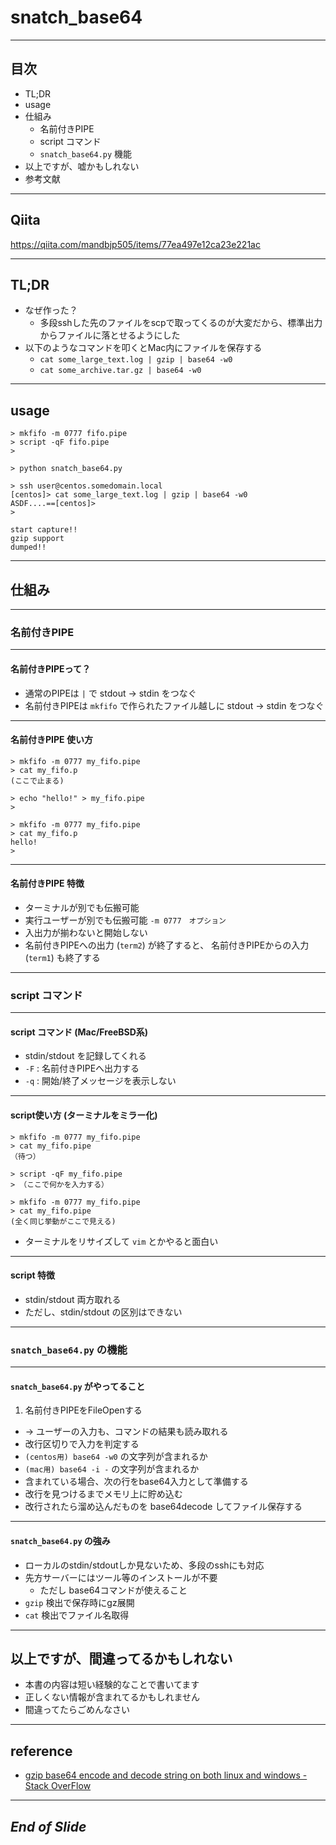 # snatch_base64

---
## 目次

- TL;DR
- usage
- 仕組み
    - 名前付きPIPE
    - script コマンド
    - `snatch_base64.py` 機能
- 以上ですが、嘘かもしれない
- 参考文献

---

## Qiita

https://qiita.com/mandbjp505/items/77ea497e12ca23e221ac

---

## TL;DR
- なぜ作った？
    - 多段sshした先のファイルをscpで取ってくるのが大変だから、標準出力からファイルに落とせるようにした
- 以下のようなコマンドを叩くとMac内にファイルを保存する
    - `cat some_large_text.log | gzip | base64 -w0`
    - `cat some_archive.tar.gz | base64 -w0`

---

## usage

```shell:term1_ssh
> mkfifo -m 0777 fifo.pipe
> script -qF fifo.pipe
> 
```

```shell:term2_snatch_base64
> python snatch_base64.py

```

```shell:term1_ssh(cont.)
> ssh user@centos.somedomain.local
[centos]> cat some_large_text.log | gzip | base64 -w0
ASDF....==[centos]> 
> 
```

```shell:term2_snatch_base64(cont.)
start capture!!
gzip support
dumped!!
```
 
---


## 仕組み
---

### 名前付きPIPE
---

#### 名前付きPIPEって？

- 通常のPIPEは `|` で stdout -> stdin をつなぐ
- 名前付きPIPEは `mkfifo` で作られたファイル越しに stdout -> stdin をつなぐ


---

#### 名前付きPIPE 使い方

```shell:term1
> mkfifo -m 0777 my_fifo.pipe
> cat my_fifo.p
(ここで止まる)
```

```shell:term2
> echo "hello!" > my_fifo.pipe
> 
```

```shell:term1
> mkfifo -m 0777 my_fifo.pipe
> cat my_fifo.p
hello!
> 
```

---

#### 名前付きPIPE 特徴

- ターミナルが別でも伝搬可能
- 実行ユーザーが別でも伝搬可能 `-m 0777　オプション`
- 入出力が揃わないと開始しない
- 名前付きPIPEへの出力 (`term2`) が終了すると、 名前付きPIPEからの入力 (`term1`) も終了する

---

### script コマンド
---

#### script コマンド (Mac/FreeBSD系)

- stdin/stdout を記録してくれる
- `-F` : 名前付きPIPEへ出力する
- `-q` : 開始/終了メッセージを表示しない

---

#### script使い方 (ターミナルをミラー化)

```shell:term1
> mkfifo -m 0777 my_fifo.pipe
> cat my_fifo.pipe
（待つ）
```

```shell:term2
> script -qF my_fifo.pipe
> （ここで何かを入力する）
```

```shell:term1
> mkfifo -m 0777 my_fifo.pipe
> cat my_fifo.pipe
(全く同じ挙動がここで見える)
```

- ターミナルをリサイズして `vim` とかやると面白い

---

#### script 特徴

-  stdin/stdout 両方取れる
-  ただし、stdin/stdout の区別はできない

---

### `snatch_base64.py` の機能
---

#### `snatch_base64.py` がやってること

1. 名前付きPIPEをFileOpenする
-  → ユーザーの入力も、コマンドの結果も読み取れる
- 改行区切りで入力を判定する
- `(centos用) base64 -w0` の文字列が含まれるか
- `(mac用) base64 -i -` の文字列が含まれるか
- 含まれている場合、次の行をbase64入力として準備する
- 改行を見つけるまでメモリ上に貯め込む
- 改行されたら溜め込んだものを base64decode してファイル保存する

---

#### `snatch_base64.py` の強み

- ローカルのstdin/stdoutしか見ないため、多段のsshにも対応
- 先方サーバーにはツール等のインストールが不要
    - ただし base64コマンドが使えること
- `gzip` 検出で保存時にgz展開
- `cat` 検出でファイル名取得

---

## 以上ですが、間違ってるかもしれない

- 本書の内容は短い経験的なことで書いてます
- 正しくない情報が含まれてるかもしれません
- 間違ってたらごめんなさい

---

## reference
- [gzip base64 encode and decode string on both linux and windows - Stack OverFlow](https://stackoverflow.com/questions/42459909/gzip-base64-encode-and-decode-string-on-both-linux-and-windows)

---

## _End of Slide_
